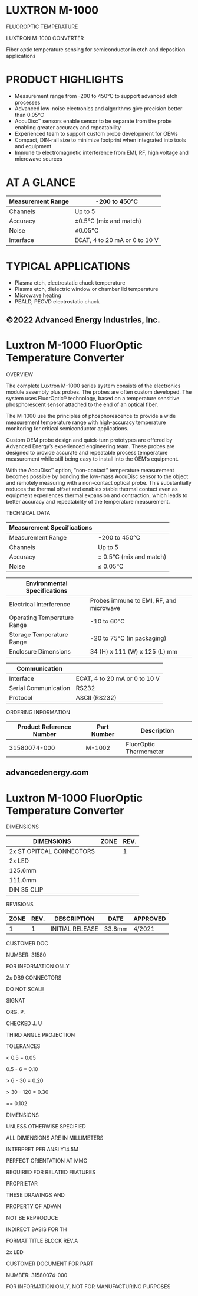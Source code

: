 # LUXTRON M-1000

FLUOROPTIC TEMPERATURE

LUXTRON M-1000 CONVERTER

Fiber optic temperature sensing for semiconductor in etch and deposition applications

# PRODUCT HIGHLIGHTS

- Measurement range from -200 to 450°C to support advanced etch processes
- Advanced low-noise electronics and algorithms give precision better than 0.05°C
- AccuDisc™ sensors enable sensor to be separate from the probe enabling greater accuracy and repeatability
- Experienced team to support custom probe development for OEMs
- Compact, DIN-rail size to minimize footprint when integrated into tools and equipment
- Immune to electromagnetic interference from EMI, RF, high voltage and microwave sources

# AT A GLANCE

|Measurement Range|-200 to 450°C|
|---|---|
|Channels|Up to 5|
|Accuracy|±0.5°C (mix and match)|
|Noise|≤0.05°C|
|Interface|ECAT, 4 to 20 mA or 0 to 10 V|

# TYPICAL APPLICATIONS

- Plasma etch, electrostatic chuck temperature
- Plasma etch, dielectric window or chamber lid temperature
- Microwave heating
- PEALD, PECVD electrostatic chuck

©2022 Advanced Energy Industries, Inc.
---
# Luxtron M-1000 FluorOptic Temperature Converter

OVERVIEW

The complete Luxtron M-1000 series system consists of the electronics module assembly plus probes. The probes are often custom developed. The system uses FluorOptic® technology, based on a temperature sensitive phosphorescent sensor attached to the end of an optical fiber.

The M-1000 use the principles of phosphorescence to provide a wide measurement temperature range with high-accuracy temperature monitoring for critical semiconductor applications.

Custom OEM probe design and quick-turn prototypes are offered by Advanced Energy’s experienced engineering team. These probes are designed to provide accurate and repeatable process temperature measurement while still being easy to install into the OEM’s equipment.

With the AccuDisc™ option, “non-contact” temperature measurement becomes possible by bonding the low-mass AccuDisc sensor to the object and remotely measuring with a non-contact optical probe. This substantially reduces the thermal offset and enables stable thermal contact even as equipment experiences thermal expansion and contraction, which leads to better accuracy and repeatability of the temperature measurement.

TECHNICAL DATA

|Measurement Specifications| |
|---|---|
|Measurement Range|-200 to 450°C|
|Channels|Up to 5|
|Accuracy|± 0.5°C (mix and match)|
|Noise|≤ 0.05°C|

|Environmental Specifications| |
|---|---|
|Electrical Interference|Probes immune to EMI, RF, and microwave|
|Operating Temperature Range|-10 to 60°C|
|Storage Temperature Range|-20 to 75°C (in packaging)|
|Enclosure Dimensions|34 (H) x 111 (W) x 125 (L) mm|

|Communication| |
|---|---|
|Interface|ECAT, 4 to 20 mA or 0 to 10 V|
|Serial Communication|RS232|
|Protocol|ASCII (RS232)|

ORDERING INFORMATION

|Product Reference Number|Part Number|Description|
|---|---|---|
|31580074-000|M-1002|FluorOptic Thermometer|

advancedenergy.com
---
# Luxtron M-1000 FluorOptic Temperature Converter

DIMENSIONS

|DIMENSIONS|ZONE|REV.|
|---|---|---|
|2x ST OPITCAL CONNECTORS| |1|
|2x LED| | |
|125.6mm| | |
|111.0mm| | |
|DIN 35 CLIP| | |

REVISIONS

|ZONE|REV.|DESCRIPTION|DATE|APPROVED|
|---|---|---|---|---|
|1|1|INITIAL RELEASE|33.8mm|4/2021|

CUSTOMER DOC

NUMBER: 31580

FOR INFORMATION ONLY

2x DB9 CONNECTORS

DO NOT SCALE

SIGNAT

ORG. P.

CHECKED J. U

THIRD ANGLE PROJECTION

TOLERANCES

&lt; 0.5 = 0.05

0.5 - 6 = 0.10

&gt; 6 - 30 = 0.20

&gt; 30 - 120 = 0.30

== 0.102

DIMENSIONS

UNLESS OTHERWISE SPECIFIED

ALL DIMENSIONS ARE IN MILLIMETERS

INTERPRET PER ANSI Y14.5M

PERFECT ORIENTATION AT MMC

REQUIRED FOR RELATED FEATURES

PROPRIETAR

THESE DRAWINGS AND

PROPERTY OF ADVAN

NOT BE REPRODUCE

INDIRECT BASIS FOR TH

FORMAT TITLE BLOCK REV.A

2x LED

CUSTOMER DOCUMENT FOR PART

NUMBER: 31580074-000

FOR INFORMATION ONLY, NOT FOR MANUFACTURING PURPOSES

